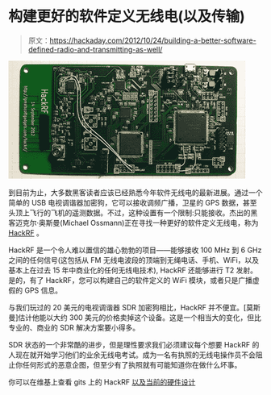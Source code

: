 # 构建更好的软件定义无线电(以及传输)

> 原文：<https://hackaday.com/2012/10/24/building-a-better-software-defined-radio-and-transmitting-as-well/>

![](img/33f872c851b50f0c94471d2f89c33e5f.png "HackRF")

到目前为止，大多数黑客读者应该已经熟悉今年软件无线电的最新进展。通过一个简单的 USB 电视调谐器加密狗，它可以接收调频广播，卫星的 GPS 数据，甚至头顶上飞行的飞机的遥测数据。不过，这种设置有一个限制:只能接收。杰出的黑客迈克尔·奥斯曼(Michael Ossmann)正在寻找一种更好的软件定义无线电，称为 [HackRF](http://ossmann.blogspot.com/2012/06/introducing-hackrf.html) 。

HackRF 是一个令人难以置信的雄心勃勃的项目——能够接收 100 MHz 到 6 GHz 之间的任何信号(这包括从 FM 无线电波段的顶端到无绳电话、手机、WiFi，以及基本上在过去 15 年中商业化的任何无线电技术), HackRF 还能够进行 T2 发射。是的，有了 HackRF，您可以构建自己的软件定义的 WiFi 模块，或者只是广播虚假的 GPS 信息。

与我们玩过的 20 美元的电视调谐器 SDR 加密狗相比，HackRF 并不便宜。[莫斯曼]估计他能以大约 300 美元的价格卖掉这个设备。这是一个相当大的变化，但比专业的、商业的 SDR 解决方案要小得多。

SDR 状态的一个非常酷的进步，但是理性要求我们必须建议每个想要 HackRF 的人现在就开始学习他们的业余无线电考试。成为一名有执照的无线电操作员不会阻止你任何形式的恶意企图，但至少有了执照就有可能知道你在做什么坏事。

你可以在维基上查看 gits 上的 HackRF [以及](https://github.com/mossmann/hackrf/wiki)[当前的硬件设计](https://github.com/mossmann/hackrf)